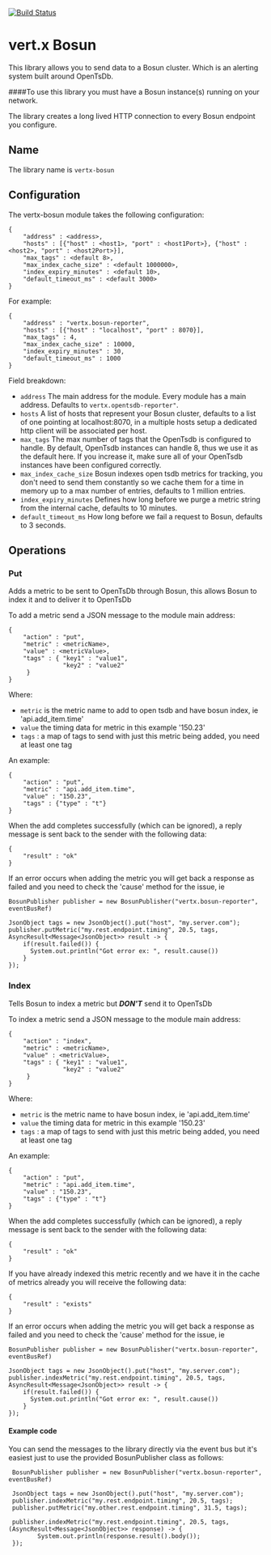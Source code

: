 
[![Build Status](https://travis-ci.org/cyngn/vertx-bosun.svg?branch=master)](https://travis-ci.org/cyngn/vertx-bosun)

# vert.x Bosun

This library allows you to send data to a Bosun cluster. Which is an alerting system built around OpenTsDb.

####To use this library you must have a Bosun instance(s) running on your network.

The library creates a long lived HTTP connection to every Bosun endpoint you configure. 

## Name

The library name is `vertx-bosun`

## Configuration

The vertx-bosun module takes the following configuration:

    {
        "address" : <address>,
        "hosts" : [{"host" : <host1>, "port" : <host1Port>}, {"host" : <host2>, "port" : <host2Port>}],
        "max_tags" : <default 8>,
        "max_index_cache_size" : <default 1000000>,
        "index_expiry_minutes" : <default 10>,
        "default_timeout_ms" : <default 3000>
    }

For example:

    {
        "address" : "vertx.bosun-reporter",
        "hosts" : [{"host" : "localhost", "port" : 8070}],
        "max_tags" : 4,
        "max_index_cache_size" : 10000,
        "index_expiry_minutes" : 30,
        "default_timeout_ms" : 1000
    }

Field breakdown:

* `address` The main address for the module. Every module has a main address. Defaults to `vertx.opentsdb-reporter"`.
* `hosts` A list of hosts that represent your Bosun cluster, defaults to a list of one pointing at localhost:8070, in a multiple hosts setup a dedicated http client will be associated per host.
* `max_tags` The max number of tags that the OpenTsdb is configured to handle.  By default, OpenTsdb instances can handle 8, thus we use it as the default here.  If you increase it, make sure all of your OpenTsdb instances have been configured correctly.
* `max_index_cache_size` Bosun indexes open tsdb metrics for tracking, you don't need to send them constantly so we cache them for a time in memory up to a max number of entries, defaults to 1 million entries.
* `index_expiry_minutes` Defines how long before we purge a metric string from the internal cache, defaults to 10 minutes.
* `default_timeout_ms` How long before we fail a request to Bosun, defaults to 3 seconds.

## Operations

### Put

Adds a metric to be sent to OpenTsDb through Bosun, this allows Bosun to index it and to deliver it to OpenTsDb

To add a metric send a JSON message to the module main address:

    {
        "action" : "put",
        "metric" : <metricName>,
        "value" : <metricValue>,
        "tags" : { "key1" : "value1", 
                   "key2" : "value2" 
         }
    }
    
Where: 

* `metric` is the metric name to add to open tsdb and have bosun index, ie 'api.add_item.time'
* `value` the timing data for metric in this example '150.23'
* `tags` : a map of tags to send with just this metric being added, you need at least one tag

An example:

    {
        "action" : "put",
        "metric" : "api.add_item.time",
        "value" : "150.23",
        "tags" : {"type" : "t"}
    }
    
When the add completes successfully (which can be ignored), a reply message is sent back to the sender with the following data:
    
    {
        "result" : "ok"    
    }
    
If an error occurs when adding the metric you will get back a response as failed and you need to check the 'cause' method for the issue, ie

    BosunPublisher publisher = new BosunPublisher("vertx.bosun-reporter", eventBusRef)
     
    JsonObject tags = new JsonObject().put("host", "my.server.com"); 
    publisher.putMetric("my.rest.endpoint.timing", 20.5, tags, AsyncResult<Message<JsonObject>> result -> {
    	if(result.failed()) {
          System.out.println("Got error ex: ", result.cause())
        }
    });          
### Index

Tells Bosun to index a metric but ***DON'T*** send it to OpenTsDb

To index a metric send a JSON message to the module main address:

    {
        "action" : "index",
        "metric" : <metricName>,
        "value" : <metricValue>,
        "tags" : { "key1" : "value1", 
                   "key2" : "value2" 
         }
    }
    
Where: 

* `metric` is the metric name to have bosun index, ie 'api.add_item.time'
* `value` the timing data for metric in this example '150.23'
* `tags` : a map of tags to send with just this metric being added, you need at least one tag

An example:

    {
        "action" : "put",
        "metric" : "api.add_item.time",
        "value" : "150.23",
        "tags" : {"type" : "t"}
    }
    
When the add completes successfully (which can be ignored), a reply message is sent back to the sender with the following data:
    
    {
        "result" : "ok"    
    }
    
If you have already indexed this metric recently and we have it in the cache of metrics already you will receive the following data:    

    {
        "result" : "exists"    
    }
    
If an error occurs when adding the metric you will get back a response as failed and you need to check the 'cause' method for the issue, ie

    BosunPublisher publisher = new BosunPublisher("vertx.bosun-reporter", eventBusRef)
     
    JsonObject tags = new JsonObject().put("host", "my.server.com"); 
    publisher.indexMetric("my.rest.endpoint.timing", 20.5, tags, AsyncResult<Message<JsonObject>> result -> {
    	if(result.failed()) {
          System.out.println("Got error ex: ", result.cause())
        }
    });      

#### Example code 
You can send the messages to the library directly via the event bus but it's easiest just to use the provided BosunPublisher class as follows:

     BosunPublisher publisher = new BosunPublisher("vertx.bosun-reporter", eventBusRef)
     
     JsonObject tags = new JsonObject().put("host", "my.server.com"); 
     publisher.indexMetric("my.rest.endpoint.timing", 20.5, tags);
     publisher.putMetric("my.other.rest.endpoint.timing", 31.5, tags);
     
     publisher.indexMetric("my.rest.endpoint.timing", 20.5, tags, (AsyncResult<Message<JsonObject>> response) -> {
            System.out.println(response.result().body());
     });     
     